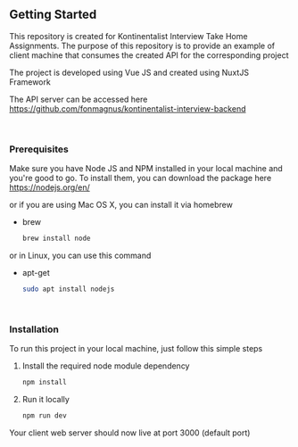 <!-- GETTING STARTED -->

## Getting Started
This repository is created for Kontinentalist Interview Take Home Assignments. The purpose of this repository is to provide an example of client machine that consumes the created API for the corresponding project

The project is developed using Vue JS and created using NuxtJS Framework

The API server can be accessed here 
https://github.com/fonmagnus/kontinentalist-interview-backend

<br/>

### Prerequisites

Make sure you have Node JS and NPM installed in your local machine and you're good to go. To install them, you can download the package here
https://nodejs.org/en/

or if you are using Mac OS X, you can install it via homebrew

- brew
  ```sh
  brew install node
  ```

or in Linux, you can use this command

- apt-get
  ```sh
  sudo apt install nodejs
  ```

<br/>

### Installation

To run this project in your local machine, just follow this simple steps

1. Install the required node module dependency
   ```sh
   npm install
   ```
2. Run it locally
   ```sh
   npm run dev
   ```

Your client web server should now live at port 3000 (default port)
